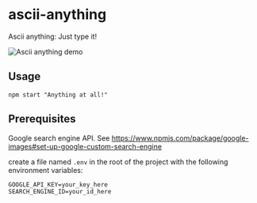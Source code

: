 # ascii-anything

Ascii anything: Just type it!

![Ascii anything demo](https://im5.ezgif.com/tmp/ezgif-5-57492239c20e.gif)

## Usage

```
npm start "Anything at all!"
```

## Prerequisites

Google search engine API.
See https://www.npmjs.com/package/google-images#set-up-google-custom-search-engine

create a file named `.env` in the root of the project with the following environment variables:

```
GOOGLE_API_KEY=your_key_here
SEARCH_ENGINE_ID=your_id_here
```
